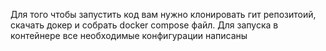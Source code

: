 Для того чтобы запустить код вам нужно клонировать гит репозитоий, скачать докер и собрать docker compose файл. Для запуска в контейнере все необходимые конфигурации написаны
